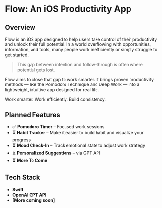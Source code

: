 # Flow: An iOS Productivity App

## Overview
Flow is an iOS app designed to help users take control of their productivity and unlock their full potential. In a world overflowing with opportunities, information, and tools, many people work inefficiently or simply struggle to get started. 

> This gap between intention and follow-through is often where potential gets lost.

Flow aims to close that gap to work smarter. It brings proven productivity methods — like the Pomodoro Technique and Deep Work — into a lightweight, intuitive app designed for real life.

Work smarter. Work efficiently. Build consistency. 

## Planned Features
- ✅ **Pomodoro Timer** – Focused work sessions
- ⏳ **Habit Tracker** – Make it easier to build habit and visualize your progress
- ⏳ **Mood Check-In** – Track emotional state to adjust work strategy
- ⏳ **Personalized Suggestions** – via GPT API
- ⏳ **More To Come**

## Tech Stack
- **Swift**
- **OpenAI GPT API**
- **[More coming soon]**